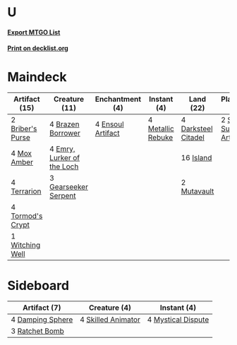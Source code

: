 # U

#### [Export MTGO List](../collection/U/U.txt)
#### [Print on decklist.org](http://decklist.org/?deckmain=4%09Brazen%20Borrower%0A2%09Briber's%20Purse%0A4%09Darksteel%20Citadel%0A4%09Emry,%20Lurker%20of%20the%20Loch%0A4%09Ensoul%20Artifact%0A3%09Gearseeker%20Serpent%0A16%09Island%0A4%09Metallic%20Rebuke%0A4%09Mox%20Amber%0A2%09Mutavault%0A2%09Saheeli,%20Sublime%20Artificer%0A2%09Shadowspear%0A4%09Terrarion%0A4%09Tormod's%20Crypt%0A1%09Witching%20Well&deckside=4%09Damping%20Sphere%0A4%09Mystical%20Dispute%0A3%09Ratchet%20Bomb%0A4%09Skilled%20Animator)
# Maindeck

|                                       Artifact (15)                                       |                                            Creature (11)                                            |                                      Enchantment (4)                                       |                                        Instant (4)                                         |                                          Land (22)                                           |                                           Planeswalker (2)                                            | Unknown (2) |
|-------------------------------------------------------------------------------------------|-----------------------------------------------------------------------------------------------------|--------------------------------------------------------------------------------------------|--------------------------------------------------------------------------------------------|----------------------------------------------------------------------------------------------|-------------------------------------------------------------------------------------------------------|-------------|
|2 [Briber's Purse](http://gatherer.wizards.com/Pages/Card/Details.aspx?multiverseid=386498)|4 [Brazen Borrower](http://gatherer.wizards.com/Pages/Card/Details.aspx?multiverseid=473001)         |4 [Ensoul Artifact](http://gatherer.wizards.com/Pages/Card/Details.aspx?multiverseid=383232)|4 [Metallic Rebuke](http://gatherer.wizards.com/Pages/Card/Details.aspx?multiverseid=423706)|4 [Darksteel Citadel](http://gatherer.wizards.com/Pages/Card/Details.aspx?multiverseid=389479)|2 [Saheeli, Sublime Artificer](http://gatherer.wizards.com/Pages/Card/Details.aspx?multiverseid=461161)|2 Shadowspear|
|4 [Mox Amber](http://gatherer.wizards.com/Pages/Card/Details.aspx?multiverseid=443112)     |4 [Emry, Lurker of the Loch](http://gatherer.wizards.com/Pages/Card/Details.aspx?multiverseid=473005)|                                                                                            |                                                                                            |16 [Island](http://gatherer.wizards.com/Pages/Card/Details.aspx?multiverseid=439857)          |                                                                                                       |             |
|4 [Terrarion](http://gatherer.wizards.com/Pages/Card/Details.aspx?multiverseid=414508)     |3 [Gearseeker Serpent](http://gatherer.wizards.com/Pages/Card/Details.aspx?multiverseid=417621)      |                                                                                            |                                                                                            |2 [Mutavault](http://gatherer.wizards.com/Pages/Card/Details.aspx?multiverseid=370733)        |                                                                                                       |             |
|4 [Tormod's Crypt](http://gatherer.wizards.com/Pages/Card/Details.aspx?multiverseid=389723)|                                                                                                     |                                                                                            |                                                                                            |                                                                                              |                                                                                                       |             |
|1 [Witching Well](http://gatherer.wizards.com/Pages/Card/Details.aspx?multiverseid=473036) |                                                                                                     |                                                                                            |                                                                                            |                                                                                              |                                                                                                       |             |


# Sideboard

|                                       Artifact (7)                                        |                                        Creature (4)                                         |                                         Instant (4)                                         |
|-------------------------------------------------------------------------------------------|---------------------------------------------------------------------------------------------|---------------------------------------------------------------------------------------------|
|4 [Damping Sphere](http://gatherer.wizards.com/Pages/Card/Details.aspx?multiverseid=443101)|4 [Skilled Animator](http://gatherer.wizards.com/Pages/Card/Details.aspx?multiverseid=447209)|4 [Mystical Dispute](http://gatherer.wizards.com/Pages/Card/Details.aspx?multiverseid=473020)|
|3 [Ratchet Bomb](http://gatherer.wizards.com/Pages/Card/Details.aspx?multiverseid=370623)  |                                                                                             |                                                                                             |

